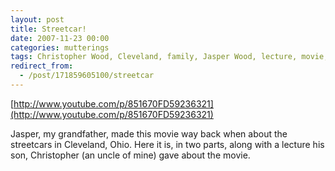 ```yaml
---
layout: post
title: Streetcar!
date: 2007-11-23 00:00
categories: mutterings
tags: Christopher Wood, Cleveland, family, Jasper Wood, lecture, movie, short, Streetcar
redirect_from:
  - /post/171859605100/streetcar
---
```

[http://www.youtube.com/p/851670FD59236321](http://www.youtube.com/p/851670FD59236321)

Jasper, my grandfather, made this movie way back when about the streetcars in Cleveland, Ohio. Here it is, in two parts, along with a lecture his son, Christopher (an uncle of mine) gave about the movie.
